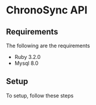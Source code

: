 # ChronoSync API

## Requirements
The following are the requirements
* Ruby 3.2.0
* Mysql 8.0

## Setup
To setup, follow these steps